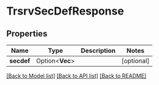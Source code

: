 # TrsrvSecDefResponse

## Properties

Name | Type | Description | Notes
------------ | ------------- | ------------- | -------------
**secdef** | Option<**Vec<String>**> |  | [optional]

[[Back to Model list]](../README.md#documentation-for-models) [[Back to API list]](../README.md#documentation-for-api-endpoints) [[Back to README]](../README.md)

